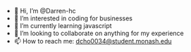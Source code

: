 - 👋 Hi, I’m @Darren-hc
- 👀 I’m interested in coding for businesses
- 🌱 I’m currently learning javascript
- 💞️ I’m looking to collaborate on anything for my experience
- 📫 How to reach me: dcho0034@student.monash.edu

<!---
Darren-hc/Darren-hc is a ✨ special ✨ repository because its `README.md` (this file) appears on your GitHub profile.
You can click the Preview link to take a look at your changes.
--->
